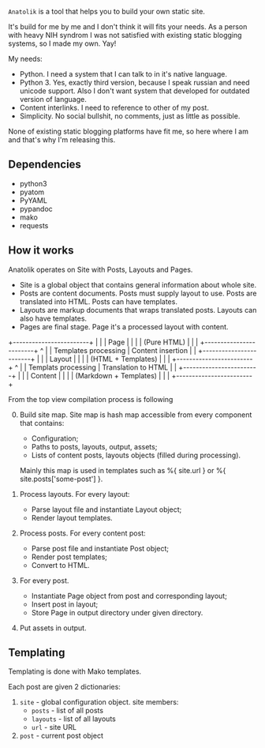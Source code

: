 `Anatolik` is a tool that helps you to build your own static site.

It's build for me by me and I don't think it will fits your needs. As a person
with heavy NIH syndrom I was not satisfied with existing static blogging
systems, so I made my own. Yay!

My needs:
* Python.  I need a system that I can talk to in it's native language.
* Python 3.  Yes, exactly third version, because I speak russian and need
  unicode support. Also I don't want system that developed for outdated version
  of language.
* Content interlinks. I need to reference to other of my post.
* Simplicity. No social bullshit, no comments, just as little as possible.

None of existing static blogging platforms have fit me, so here where I am and
that's why I'm releasing this.

Dependencies
------------

* python3
* pyatom
* PyYAML
* pypandoc
* mako
* requests


How it works
------------

Anatolik operates on Site with Posts, Layouts and Pages.

- Site is a global object that contains general information about whole site.
- Posts are content documents. Posts must supply layout to use. Posts are
translated into HTML. Posts can have templates.
- Layouts are markup documents that wraps translated posts. Layouts can also have
templates.
- Pages are final stage. Page it's a processed layout with content.

+------------------------+
|                        |
|         Page           |
|                        |
|      (Pure HTML)       |
|                        |
+------------------------+
            ^
            |
            |
   Templates processing
            |
     Content insertion
            |
            |
+------------------------+
|                        |
|        Layout          |
|                        |
|   (HTML + Templates)   |
|                        |
+------------------------+
            ^
            |
            |
   Templats processing
            |
   Translation to HTML
            |
            |
+------------------------+
|                        |
|        Content         |
|                        |
| (Markdown + Templates) |
|                        |
+------------------------+

From the top view compilation process is following

0. Build site map.
   Site map is hash map accessible from every component that contains:
   * Configuration;
   * Paths to posts, layouts, output, assets;
   * Lists of content posts, layouts objects (filled during processing).

   Mainly this map is used in templates such as %{ site.url } or 
   %{ site.posts['some-post'] }.

1. Process layouts.
   For every layout:
   * Parse layout file and instantiate Layout object;
   * Render layout templates.

2. Process posts.
   For every content post:
   * Parse post file and instantiate Post object;
   * Render post templates;
   * Convert to HTML.

3. For every post.
   * Instantiate Page object from post and corresponding layout;
   * Insert post in layout;
   * Store Page in output directory under given directory.

4. Put assets in output.
   

Templating
----------

Templating is done with Mako templates.

Each post are given 2 dictionaries:
1. `site` - global configuration object. site members:
    * `posts` - list of all posts
    * `layouts` - list of all layouts
    * `url` - site URL
1. `post` - current post object

<!-- vim: set ft=markdown: -->
